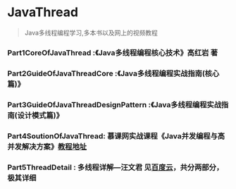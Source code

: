 # JavaThread
> Java多线程编程学习,多本书以及网上的视频教程

### Part1CoreOfJavaThread :《Java多线程编程核心技术》高红岩 著

### Part2GuideOfJavaThreadCore :《Java多线程编程实战指南(核心篇)》

### Part3GuideOfJavaThreadDesignPattern :《Java多线程编程实战指南(设计模式篇)》

### Part4SoutionOfJavaThread: 慕课网实战课程《Java并发编程与高并发解决方案》[教程地址](https://coding.imooc.com/class/195.html)

### Part5ThreadDetail : 多线程详解—汪文君  见[百度云](https://pan.baidu.com/disk/home#/all?vmode=list&path=%2F1.%E8%A7%86%E9%A2%91%E6%95%99%E7%A8%8B%2F27.Java%2F03.%E5%A4%9A%E7%BA%BF%E7%A8%8B%E4%B8%8E%E9%AB%98%E5%B9%B6%E5%8F%91)，共分两部分，极其详细

